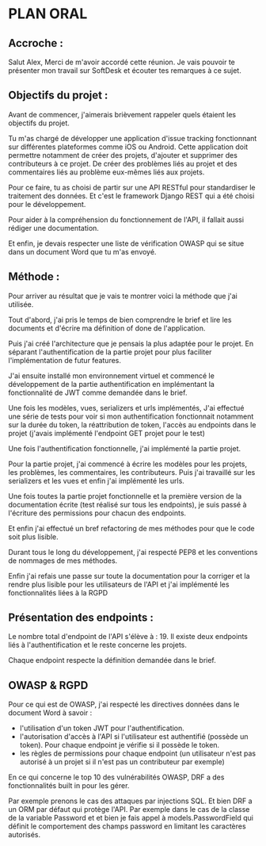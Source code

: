 # PLAN ORAL

## Accroche :

Salut Alex,
Merci de m'avoir accordé cette réunion. Je vais pouvoir te présenter mon travail sur SoftDesk et écouter tes remarques à ce sujet.

## Objectifs du projet :

Avant de commencer, j'aimerais brièvement rappeler quels étaient les objectifs du projet.

Tu m'as chargé de développer une application d'issue tracking fonctionnant sur différentes plateformes comme iOS ou Android. Cette application doit permettre notamment de créer des projets, d'ajouter et supprimer des contributeurs à ce projet. De créer des problèmes liés au projet et des commentaires liés au problème eux-mêmes liés aux projets.

Pour ce faire, tu as choisi de partir sur une API RESTful pour standardiser le traitement des données. Et c'est le framework Django REST qui a été choisi pour le développement.

Pour aider à la compréhension du fonctionnement de l'API, il fallait aussi rédiger une documentation.

Et enfin, je devais respecter une liste de vérification OWASP qui se situe dans un document Word que tu m'as envoyé.

## Méthode :

Pour arriver au résultat que je vais te montrer voici la méthode que j'ai utilisée.

Tout d'abord, j'ai pris le temps de bien comprendre le brief et lire les documents et d'écrire ma définition of done de l'application.

Puis j'ai créé l'architecture que je pensais la plus adaptée pour le projet. En séparant l'authentification de la partie projet pour plus faciliter l'implémentation de futur features.

J'ai ensuite installé mon environnement virtuel et commencé le développement de la partie authentification en implémentant la fonctionnalité de JWT comme demandée dans le brief.

Une fois les modèles, vues, serializers et urls implémentés, J'ai effectué une série de tests pour voir si mon authentification fonctionnait notamment sur la durée du token, la réattribution de token, l'accès au endpoints dans le projet (j'avais implémenté l'endpoint GET projet pour le test)

Une fois l'authentification fonctionnelle, j'ai implémenté la partie projet.

Pour la partie projet, j'ai commencé à écrire les modèles pour les projets, les problèmes, les commentaires, les contributeurs.
Puis j'ai travaillé sur les serializers et les vues et enfin j'ai implémenté les urls.

Une fois toutes la partie projet fonctionnelle et la première version de la documentation écrite (test réalisé sur tous les endpoints), je suis passé à l'écriture des permissions pour chacun des endpoints. 

Et enfin j'ai effectué un bref refactoring de mes méthodes pour que le code soit plus lisible.

Durant tous le long du développement, j'ai respecté PEP8 et les conventions de nommages de mes méthodes.

Enfin j'ai refais une passe sur toute la documentation pour la corriger et la rendre plus lisible pour les utilisateurs de l'API et j'ai implémenté les fonctionnalités liées à la RGPD

## Présentation des endpoints : 

Le nombre total d'endpoint de l'API s'élève à : 19.
Il existe deux endpoints liés à l'authentification et le reste concerne les projets.

Chaque endpoint respecte la définition demandée dans le brief. 

## OWASP & RGPD

Pour ce qui est de OWASP, j'ai respecté les directives données dans le document Word à savoir :

- l'utilisation d'un token JWT pour l'authentification.
- l'autorisation d'accès à l'API si l'utilisateur est authentifié (possède un token). Pour chaque endpoint je vérifie si il possède le token.
- les règles de permissions pour chaque endpoint (un utilisateur n'est pas autorisé à un projet si il n'est pas un contributeur par exemple)

En ce qui concerne le top 10 des vulnérabilités OWASP, DRF a des fonctionnalités built in pour les gérer. 

Par exemple prenons le cas des attaques par injections SQL. Et bien DRF a un ORM par défaut qui protège l'API. Par exemple dans le cas de la classe de la variable Password et et bien je fais appel à models.PasswordField qui définit le comportement des champs password en limitant les caractères autorisés.